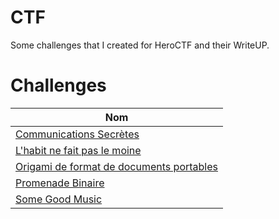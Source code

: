 # CTF

Some challenges that I created for HeroCTF and their WriteUP.

# Challenges

| Nom                                                                                  
|--------------------------------------------------------------------------------------|
| [Communications Secrètes](Steganography/CommunicationsSecretes)                      |
| [L'habit ne fait pas le moine](Steganography/L'HabitNeFaitPasLeMoine)                |      
| [Origami de format de documents portables](Steganography/OrigamiDeDocumentsPortable) |                                  
| [Promenade Binaire](Steganography/PromenadeBinaire)                                  |      
| [Some Good Music](Steganography/SomeGoodMusic)                                       | 


 
